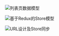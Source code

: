 ![列表页数据模型](/images/1651302496396-eeef84d0-0b35-438c-8e6c-31c50c2f00fa.png)

![基于Redux的Store模型](/images/1651302526984-9e03132b-84c0-44d1-89ef-1269ec159c5b.png)

![URL设计及Store同步](/images/1651302786907-aa25eda0-2542-4ced-ba3c-7bbb57403111.png)

